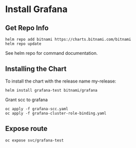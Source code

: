 # Install Grafana
## Get Repo Info

    helm repo add bitnami https://charts.bitnami.com/bitnami
    helm repo update
See helm repo for command documentation.

## Installing the Chart

To install the chart with the release name my-release:

    helm install grafana-test bitnami/grafana

Grant scc to grafana

    oc apply -f grafana-scc.yaml
    oc apply -f grafana-cluster-role-binding.yaml

## Expose route
    oc expose svc/grafana-test
